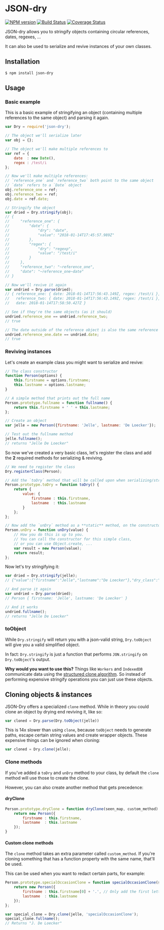 # JSON-dry

[![NPM version](http://img.shields.io/npm/v/json-dry.svg)](https://npmjs.org/package/json-dry) 
[![Build Status](https://travis-ci.org/skerit/json-dry.svg?branch=master)](https://travis-ci.org/skerit/json-dry)
[![Coverage Status](https://coveralls.io/repos/github/skerit/json-dry/badge.svg?branch=master)](https://coveralls.io/github/skerit/json-dry?branch=master)

JSON-dry allows you to stringify objects containing circular references,
dates, regexes, ...

It can also be used to serialize and revive instances of your own classes.

## Installation

    $ npm install json-dry

## Usage

### Basic example

This is a basic example of stringifying an object (containing multiple references to the same object) and parsing it again.

```js
var Dry = require('json-dry');

// The object we'll serialize later
var obj = {};

// The object we'll make multiple references to
var ref = {
    date  : new Date(),
    regex : /test/i
};

// Now we'll make multiple references:
// `reference_one` and `reference_two` both point to the same object
// `date` refers to a `Date` object
obj.reference_one = ref;
obj.reference_two = ref;
obj.date = ref.date;

// Stringify the object
var dried = Dry.stringify(obj);
// {
//     "reference_one": {
//         "date": {
//             "dry": "date",
//             "value": "2018-01-14T17:45:57.989Z"
//         },
//         "regex": {
//             "dry": "regexp",
//             "value": "/test/i"
//         }
//     },
//     "reference_two": "~reference_one",
//     "date": "~reference_one~date"
// }

// Now we'll revive it again
var undried = Dry.parse(dried);
// { reference_one: { date: 2018-01-14T17:56:43.149Z, regex: /test/i },
//   reference_two: { date: 2018-01-14T17:56:43.149Z, regex: /test/i },
//   date: 2018-01-14T17:58:50.427Z }

// See if they're the same objects (as it should)
undried.reference_one == undried.reference_two;
// true

// The date outside of the reference object is also the same reference
undried.reference_one.date == undried.date;
// true
```

### Reviving instances

Let's create an example class you might want to serialize and revive:

```js
// The class constructor
function Person(options) {
    this.firstname = options.firstname;
    this.lastname = options.lastname;
}

// A simple method that prints out the full name
Person.prototype.fullname = function fullname() {
    return this.firstname + ' ' + this.lastname;
};

// Create an object
var jelle = new Person({firstname: 'Jelle', lastname: 'De Loecker'});

// Test out the fullname method
jelle.fullname();
// returns "Jelle De Loecker"
```

So now we've created a very basic class, let's register the class and add the **2** required methods for serializing & reviving.

```js
// We need to register the class
Dry.registerClass(Person);

// Add the `toDry` method that will be called upon when serializing/stringifying
Person.prototype.toDry = function toDry() {
    return {
        value: {
            firstname : this.firstname,
            lastname  : this.lastname
        }
    };
};

// Now add the `unDry` method as a **static** method, on the constructor
Person.unDry = function unDry(value) {
    // How you do this is up to you.
    // You can call the constructor for this simple class,
    // or you can use Object.create, ...
    var result = new Person(value);
    return result;
};
```

Now let's try stringifying it:

```js
var dried = Dry.stringify(jelle);
// {"value":{"firstname":"Jelle","lastname":"De Loecker"},"dry_class":"Person","dry":"toDry","drypath":[]}

// And parse it again
var undried = Dry.parse(dried);
// Person { firstname: 'Jelle', lastname: 'De Loecker' }

// And it works
undried.fullname();
// returns "Jelle De Loecker"
```

### toObject

While `Dry.stringify` will return you with a json-valid string, `Dry.toObject` will give you a valid simplified object.

In fact: `Dry.stringify` is just a function that performs `JON.stringify` on `Dry.toObject`'s output.

**Why would you want to use this?** Things like `Workers` and `IndexedDB` communicate data using the [structured clone algorithm](https://developer.mozilla.org/en-US/docs/Web/API/Web_Workers_API/Structured_clone_algorithm). So instead of performing expensive stringify operations you can just use these objects.

## Cloning objects & instances

JSON-Dry offers a specialized `clone` method. While in theory you could clone an object by drying end reviving it, like so:

```js
var cloned = Dry.parse(Dry.toObject(jelle))
```

This is 14x slower than using `clone`, because `toObject` needs to generate paths, escape certain string values and create wrapper objects. These expensive things can be ignored when cloning:

```js
var cloned = Dry.clone(jelle);
```

### Clone methods

If you've added a `toDry` and `unDry` method to your class, by default the `clone` method will use those to create the clone.

However, you can also create another method that gets precedence:

#### dryClone

```js
Person.prototype.dryClone = function dryClone(seen_map, custom_method) {
    return new Person({
        firstname : this.firstname,
        lastname  : this.lastname
    });
}    
```

#### Custom clone methods

The `clone` method takes an extra parameter called `custom_method`. If you're cloning something that has a function property with the same name, that'll be used.

This can be used when you want to redact certain parts, for example:

```js
Person.prototype.specialOccasionClone = function specialOccasionClone(seen_map, custom_method) {
    return new Person({
        firstname : this.firstname[0] + '.', // Only add the first letter of the name
        lastname  : this.lastname
    });
};

var special_clone = Dry.clone(jelle, 'specialOccasionClone');
special_clone.fullname();
// Returns "J. De Loecker"
```

